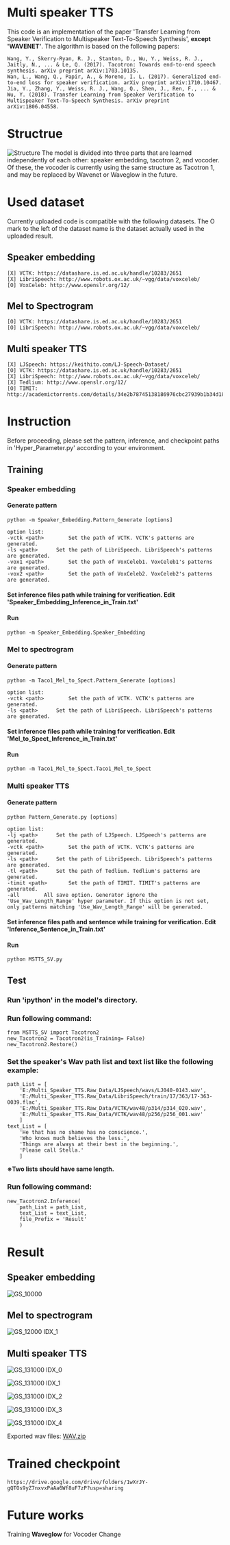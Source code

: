 # Multi speaker TTS

This code is an implementation of the paper 'Transfer Learning from Speaker Verification to
Multispeaker Text-To-Speech Synthesis', __except 'WAVENET'__. The algorithm is based on the following papers:

    Wang, Y., Skerry-Ryan, R. J., Stanton, D., Wu, Y., Weiss, R. J., Jaitly, N., ... & Le, Q. (2017). Tacotron: Towards end-to-end speech synthesis. arXiv preprint arXiv:1703.10135.
    Wan, L., Wang, Q., Papir, A., & Moreno, I. L. (2017). Generalized end-to-end loss for speaker verification. arXiv preprint arXiv:1710.10467.
    Jia, Y., Zhang, Y., Weiss, R. J., Wang, Q., Shen, J., Ren, F., ... & Wu, Y. (2018). Transfer Learning from Speaker Verification to Multispeaker Text-To-Speech Synthesis. arXiv preprint arXiv:1806.04558.
    
# Structrue
![Structure](https://user-images.githubusercontent.com/17133841/60824607-e49a2c00-a177-11e9-90ea-fb617167871c.png)
The model is divided into three parts that are learned independently of each other: speaker embedding, tacotron 2, and vocoder. Of these, the vocoder is currently using the same structure as Tacotron 1, and may be replaced by Wavenet or Waveglow in the future.

# Used dataset
Currently uploaded code is compatible with the following datasets. The O mark to the left of the dataset name is the dataset actually used in the uploaded result.

## Speaker embedding
    [X] VCTK: https://datashare.is.ed.ac.uk/handle/10283/2651
    [X] LibriSpeech: http://www.robots.ox.ac.uk/~vgg/data/voxceleb/
    [O] VoxCeleb: http://www.openslr.org/12/
    
## Mel to Spectrogram
    [O] VCTK: https://datashare.is.ed.ac.uk/handle/10283/2651
    [O] LibriSpeech: http://www.robots.ox.ac.uk/~vgg/data/voxceleb/
    
## Multi speaker TTS
    [X] LJSpeech: https://keithito.com/LJ-Speech-Dataset/
    [O] VCTK: https://datashare.is.ed.ac.uk/handle/10283/2651
    [X] LibriSpeech: http://www.robots.ox.ac.uk/~vgg/data/voxceleb/
    [X] Tedlium: http://www.openslr.org/12/
    [O] TIMIT: http://academictorrents.com/details/34e2b78745138186976cbc27939b1b34d18bd5b3
    
# Instruction
Before proceeding, please set the pattern, inference, and checkpoint paths in 'Hyper_Parameter.py' according to your environment.

## Training

### Speaker embedding

#### Generate pattern
    python -m Speaker_Embedding.Pattern_Generate [options]

    option list:
    -vctk <path>		Set the path of VCTK. VCTK's patterns are generated.
    -ls <path>		Set the path of LibriSpeech. LibriSpeech's patterns are generated.
    -vox1 <path>		Set the path of VoxCeleb1. VoxCeleb1's patterns are generated.
    -vox2 <path>		Set the path of VoxCeleb2. VoxCeleb2's patterns are generated.

#### Set inference files path while training for verification. Edit 'Speaker_Embedding_Inference_in_Train.txt'
    
#### Run
    python -m Speaker_Embedding.Speaker_Embedding

### Mel to spectrogram

#### Generate pattern
    python -m Taco1_Mel_to_Spect.Pattern_Generate [options]

    option list:
    -vctk <path>		Set the path of VCTK. VCTK's patterns are generated.
    -ls <path>		Set the path of LibriSpeech. LibriSpeech's patterns are generated.

#### Set inference files path while training for verification. Edit 'Mel_to_Spect_Inference_in_Train.txt'
    
#### Run
    python -m Taco1_Mel_to_Spect.Taco1_Mel_to_Spect
    
### Multi speaker TTS

#### Generate pattern
    python Pattern_Generate.py [options]

    option list:
    -lj <path>		Set the path of LJSpeech. LJSpeech's patterns are generated.
    -vctk <path>		Set the path of VCTK. VCTK's patterns are generated.
    -ls <path>		Set the path of LibriSpeech. LibriSpeech's patterns are generated.
    -tl <path>		Set the path of Tedlium. Tedlium's patterns are generated.
    -timit <path>		Set the path of TIMIT. TIMIT's patterns are generated.
    -all		All save option. Generator ignore the 'Use_Wav_Length_Range' hyper parameter. If this option is not set, only patterns matching 'Use_Wav_Length_Range' will be generated.

#### Set inference files path and sentence while training for verification. Edit 'Inference_Sentence_in_Train.txt'

#### Run
    python MSTTS_SV.py
    
## Test

### Run 'ipython' in the model's directory.
### Run following command:
    from MSTTS_SV import Tacotron2
    new_Tacotron2 = Tacotron2(is_Training= False)
    new_Tacotron2.Restore()

### Set the speaker's Wav path list and text list like the following example:
    path_List = [
        'E:/Multi_Speaker_TTS.Raw_Data/LJSpeech/wavs/LJ040-0143.wav',
        'E:/Multi_Speaker_TTS.Raw_Data/LibriSpeech/train/17/363/17-363-0039.flac',
        'E:/Multi_Speaker_TTS.Raw_Data/VCTK/wav48/p314/p314_020.wav',
        'E:/Multi_Speaker_TTS.Raw_Data/VCTK/wav48/p256/p256_001.wav'
        ]
    text_List = [
        'He that has no shame has no conscience.',
        'Who knows much believes the less.',
        'Things are always at their best in the beginning.',
        'Please call Stella.'
        ]

__※Two lists should have same length.__

### Run following command:
    new_Tacotron2.Inference(
        path_List = path_List,
        text_List = text_List,
        file_Prefix = 'Result'
        )
    
# Result
## Speaker embedding
![GS_10000](https://user-images.githubusercontent.com/17133841/60827437-30e86a80-a17e-11e9-9d2a-a4620595eaeb.PNG)

## Mel to spectrogram
![GS_12000 IDX_1](https://user-images.githubusercontent.com/17133841/60827448-3ba2ff80-a17e-11e9-97c5-e13f205ebab0.PNG)

## Multi speaker TTS
![GS_131000 IDX_0](https://user-images.githubusercontent.com/17133841/60827468-48275800-a17e-11e9-8fb8-8dc05c3248bf.PNG)

![GS_131000 IDX_1](https://user-images.githubusercontent.com/17133841/60827469-48bfee80-a17e-11e9-920e-a6931dd6cc10.PNG)

![GS_131000 IDX_2](https://user-images.githubusercontent.com/17133841/60827470-48bfee80-a17e-11e9-96c2-868335fcb31c.PNG)

![GS_131000 IDX_3](https://user-images.githubusercontent.com/17133841/60827471-48bfee80-a17e-11e9-8eaa-c9479e2c3e3b.PNG)

![GS_131000 IDX_4](https://user-images.githubusercontent.com/17133841/60827472-48bfee80-a17e-11e9-9759-98769ce8668e.PNG)

Exported wav files: [WAV.zip](https://github.com/CODEJIN/multi_speaker_tts/files/3369390/WAV.zip)

# Trained checkpoint
    https://drive.google.com/drive/folders/1wXrJY-gQTOs9yZ7nxvxPaAa6Wf8uF7zP?usp=sharing

# Future works
Training __Waveglow__ for Vocoder Change
